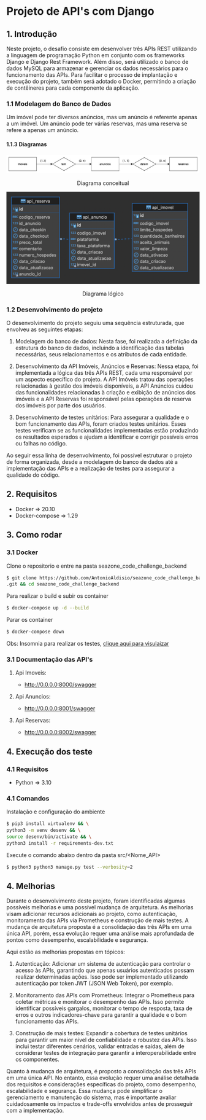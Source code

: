 # Projeto de API's com Django

## 1. Introdução

Neste projeto, o desafio consiste em desenvolver três APIs REST utilizando a linguagem de programação Python em conjunto com os frameworks Django e Django Rest Framework. Além disso, será utilizado o banco de dados MySQL para armazenar e gerenciar os dados necessários para o funcionamento das APIs. Para facilitar o processo de implantação e execução do projeto, também será adotado o Docker, permitindo a criação de contêineres para cada componente da aplicação.


### 1.1 Modelagem do Banco de Dados

Um imóvel pode ter diversos anúncios, mas um anúncio é referente apenas a um imóvel. Um anúncio pode ter várias reservas, mas uma reserva se refere a apenas um anúncio.

#### 1.1.3 Diagramas

![img](/asset//imgs/diagramaConceitual.jpg)
<center> Diagrama conceitual</center>

![img](/asset//imgs/DiagramaLogico.png)
<center> Diagrama lógico</center>


### 1.2 Desenvolvimento do projeto

O desenvolvimento do projeto seguiu uma sequência estruturada, que envolveu as seguintes etapas:

1. Modelagem do banco de dados: Nesta fase, foi realizada a definição da estrutura do banco de dados, incluindo a identificação das tabelas necessárias, seus relacionamentos e os atributos de cada entidade.

2. Desenvolvimento da API Imóveis, Anúncios e Reservas: Nessa etapa, foi implementada a lógica das três APIs REST, cada uma responsável por um aspecto específico do projeto. A API Imóveis tratou das operações relacionadas à gestão dos imóveis disponíveis, a API Anúncios cuidou das funcionalidades relacionadas à criação e exibição de anúncios dos imóveis e a API Reservas foi responsável pelas operações de reserva dos imóveis por parte dos usuários.

3. Desenvolvimento de testes unitários: Para assegurar a qualidade e o bom funcionamento das APIs, foram criados testes unitários. Esses testes verificam se as funcionalidades implementadas estão produzindo os resultados esperados e ajudam a identificar e corrigir possíveis erros ou falhas no código.

Ao seguir essa linha de desenvolvimento, foi possível estruturar o projeto de forma organizada, desde a modelagem do banco de dados até a implementação das APIs e a realização de testes para assegurar a qualidade do código.


## 2. Requisitos

 - Docker => 20.10 <br>
- Docker-compose => 1.29

## 3. Como rodar

### 3.1 Docker

Clone o repositorio e entre na pasta seazone_code_challenge_backend

```bash
$ git clone https://github.com/AntonioAldisio/seazone_code_challenge_backend
.git && cd seazone_code_challenge_backend

```

Para realizar o build e subir os container
```bash
$ docker-compose up -d --build
```

Parar os container
```bash
$ docker-compose down
```
Obs:
Insomnia para realizar os testes, [clique aqui para visulaizar](./asset/insomnia/Insomnia.json)

### 3.1 Documentação das API's

1. Api Imoveis:
    - http://0.0.0.0:8000/swagger

2. Api Anuncios:
    - http://0.0.0.0:8001/swagger

3. Api Reservas:
    - http://0.0.0.0:8002/swagger

## 4. Execução dos teste

### 4.1 Requisitos

- Python => 3.10


### 4.1 Comandos

Instalação e configuração do ambiente

```bash
$ pip3 install virtualenv && \
python3 -m venv desenv && \
source desenv/bin/activate && \
python3 install -r requirements-dev.txt
```

Execute o comando abaixo dentro da pasta src/<Nome_API>
```bash
$ python3 python3 manage.py test --verbosity=2
```

## 4. Melhorias

Durante o desenvolvimento deste projeto, foram identificadas algumas possíveis melhorias e uma possível mudança de arquitetura. As melhorias visam adicionar recursos adicionais ao projeto, como autenticação, monitoramento das APIs via Prometheus e construção de mais testes. A mudança de arquitetura proposta é a consolidação das três APIs em uma única API, porém, essa evolução requer uma análise mais aprofundada de pontos como desempenho, escalabilidade e segurança.

Aqui estão as melhorias propostas em tópicos:

1. Autenticação: Adicionar um sistema de autenticação para controlar o acesso às APIs, garantindo que apenas usuários autenticados possam realizar determinadas ações. Isso pode ser implementado utilizando autenticação por token JWT (JSON Web Token), por exemplo.

2. Monitoramento das APIs com Prometheus: Integrar o Prometheus para coletar métricas e monitorar o desempenho das APIs. Isso permite identificar possíveis gargalos, monitorar o tempo de resposta, taxa de erros e outros indicadores-chave para garantir a qualidade e o bom funcionamento das APIs.

3. Construção de mais testes: Expandir a cobertura de testes unitários para garantir um maior nível de confiabilidade e robustez das APIs. Isso inclui testar diferentes cenários, validar entradas e saídas, além de considerar testes de integração para garantir a interoperabilidade entre os componentes.

Quanto à mudança de arquitetura, é proposto a consolidação das três APIs em uma única API. No entanto, essa evolução requer uma análise detalhada dos requisitos e considerações específicas do projeto, como desempenho, escalabilidade e segurança. Essa mudança pode simplificar o gerenciamento e manutenção do sistema, mas é importante avaliar cuidadosamente os impactos e trade-offs envolvidos antes de prosseguir com a implementação.